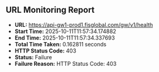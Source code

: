 ## URL Monitoring Report

- **URL:** https://api-gw1-prod1.fisglobal.com/gw/v1/health
- **Start Time:** 2025-10-11T11:57:34.174882
- **End Time:** 2025-10-11T11:57:34.337693
- **Total Time Taken:** 0.162811 seconds
- **HTTP Status Code:** 403
- **Status:** Failure
- **Failure Reason:** HTTP Status Code: 403

